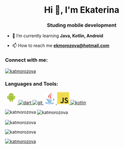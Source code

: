 <h1 align="center">Hi 👋, I'm Ekaterina</h1>
<h3 align="center">Studing mobile development</h3>

- 🌱 I’m currently learning **Java, Kotlin, Android**

- 📫 How to reach me **ekmorozova@hotmail.com**

<h3 align="left">Connect with me:</h3>
<p align="left">
<a href="https://linkedin.com/in/katmorozova" target="blank"><img align="center" src="https://raw.githubusercontent.com/rahuldkjain/github-profile-readme-generator/master/src/images/icons/Social/linked-in-alt.svg" alt="katmorozova" height="30" width="40" /></a>
</p>

<h3 align="left">Languages and Tools:</h3>
<p align="left"> <a href="https://developer.android.com" target="_blank" rel="noreferrer"> <img src="https://raw.githubusercontent.com/devicons/devicon/master/icons/android/android-original-wordmark.svg" alt="android" width="40" height="40"/> </a> <a href="https://dart.dev" target="_blank" rel="noreferrer"> <img src="https://www.vectorlogo.zone/logos/dartlang/dartlang-icon.svg" alt="dart" width="40" height="40"/> </a> <a href="https://git-scm.com/" target="_blank" rel="noreferrer"> <img src="https://www.vectorlogo.zone/logos/git-scm/git-scm-icon.svg" alt="git" width="40" height="40"/> </a> <a href="https://www.java.com" target="_blank" rel="noreferrer"> <img src="https://raw.githubusercontent.com/devicons/devicon/master/icons/java/java-original.svg" alt="java" width="40" height="40"/> </a> <a href="https://developer.mozilla.org/en-US/docs/Web/JavaScript" target="_blank" rel="noreferrer"> <img src="https://raw.githubusercontent.com/devicons/devicon/master/icons/javascript/javascript-original.svg" alt="javascript" width="40" height="40"/> </a> <a href="https://kotlinlang.org" target="_blank" rel="noreferrer"> <img src="https://www.vectorlogo.zone/logos/kotlinlang/kotlinlang-icon.svg" alt="kotlin" width="40" height="40"/> </a> </p>

<p><img align="left" src="https://github-readme-stats.vercel.app/api/top-langs?username=katmorozova&show_icons=true&locale=en&layout=compact" alt="katmorozova" /></p>

<p>&nbsp;<img align="center" src="https://github-readme-stats.vercel.app/api?username=katmorozova&show_icons=true&locale=en" alt="katmorozova" /></p>

<p><img align="center" src="https://github-readme-streak-stats.herokuapp.com/?user=katmorozova&" alt="katmorozova" /></p>

<p align="left"> <img src="https://komarev.com/ghpvc/?username=katmorozova&label=Profile%20views&color=0e75b6&style=flat" alt="katmorozova" /> </p>

<p align="left"> <a href="https://github.com/ryo-ma/github-profile-trophy"><img src="https://github-profile-trophy.vercel.app/?username=katmorozova" alt="katmorozova" /></a> </p>
